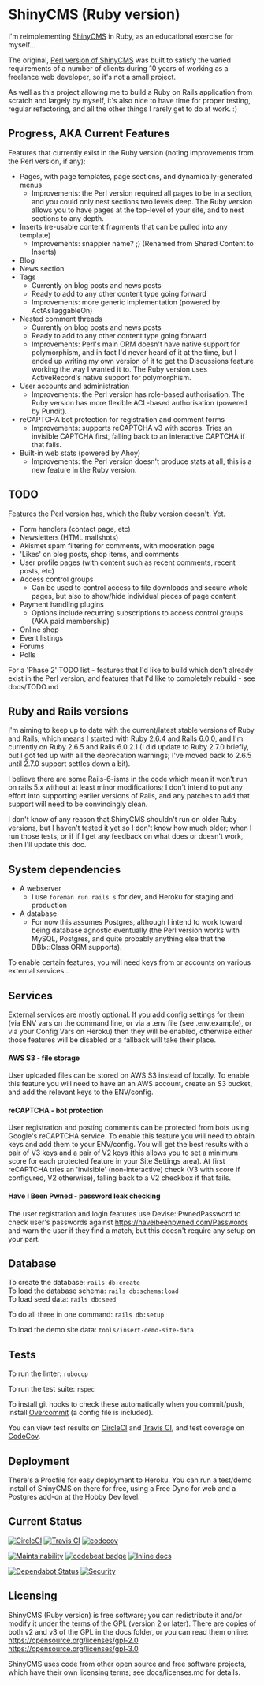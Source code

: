 # ShinyCMS (Ruby version)

I'm reimplementing [ShinyCMS](https://shinycms.org/) in Ruby, as an educational
exercise for myself...

The original, [Perl version of ShinyCMS](https://github.com/denny/ShinyCMS) was
built to satisfy the varied requirements of a number of clients during 10 years
of working as a freelance web developer, so it's not a small project.

As well as this project allowing me to build a Ruby on Rails application from
scratch and largely by myself, it's also nice to have time for proper testing,
regular refactoring, and all the other things I rarely get to do at work. :)


## Progress, AKA Current Features

Features that currently exist in the Ruby version (noting improvements from
the Perl version, if any):

* Pages, with page templates, page sections, and dynamically-generated menus
  * Improvements: the Perl version required all pages to be in a section, and
    you could only nest sections two levels deep. The Ruby version allows you
    to have pages at the top-level of your site, and to nest sections to any
    depth.
* Inserts (re-usable content fragments that can be pulled into any template)
  * Improvements: snappier name? ;) (Renamed from Shared Content to Inserts)
* Blog
* News section
* Tags
  * Currently on blog posts and news posts
  * Ready to add to any other content type going forward
  * Improvements: more generic implementation (powered by ActAsTaggableOn)
* Nested comment threads
  * Currently on blog posts and news posts
  * Ready to add to any other content type going forward
  * Improvements: Perl's main ORM doesn't have native support for polymorphism,
    and in fact I'd never heard of it at the time, but I ended up writing my own
    version of it to get the Discussions feature working the way I wanted it to.
    The Ruby version uses ActiveRecord's native support for polymorphism.
* User accounts and administration
  * Improvements: the Perl version has role-based authorisation. The Ruby
    version has more flexible ACL-based authorisation (powered by Pundit).
* reCAPTCHA bot protection for registration and comment forms
  * Improvements: supports reCAPTCHA v3 with scores. Tries an invisible
    CAPTCHA first, falling back to an interactive CAPTCHA if that fails.
* Built-in web stats (powered by Ahoy)
  * Improvements: the Perl version doesn't produce stats at all, this is a new
    feature in the Ruby version.


## TODO

Features the Perl version has, which the Ruby version doesn't. Yet.

* Form handlers (contact page, etc)
* Newsletters (HTML mailshots)
* Akismet spam filtering for comments, with moderation page
* 'Likes' on blog posts, shop items, and comments
* User profile pages (with content such as recent comments, recent posts, etc)
* Access control groups
  * Can be used to control access to file downloads and secure whole pages,
    but also to show/hide individual pieces of page content
* Payment handling plugins
  * Options include recurring subscriptions to access control groups (AKA paid membership)
* Online shop
* Event listings
* Forums
* Polls

For a 'Phase 2' TODO list - features that I'd like to build which don't already
exist in the Perl version, and features that I'd like to completely rebuild -
see docs/TODO.md


## Ruby and Rails versions

I'm aiming to keep up to date with the current/latest stable versions of Ruby
and Rails, which means I started with Ruby 2.6.4 and Rails 6.0.0, and I'm
currently on Ruby 2.6.5 and Rails 6.0.2.1 (I did update to Ruby 2.7.0 briefly,
but I got fed up with all the deprecation warnings; I've moved back to 2.6.5
until 2.7.0 support settles down a bit).

I believe there are some Rails-6-isms in the code which mean it won't run on
rails 5.x without at least minor modifications; I don't intend to put any effort
into supporting earlier versions of Rails, and any patches to add that support
will need to be convincingly clean.

I don't know of any reason that ShinyCMS shouldn't run on older Ruby versions,
but I haven't tested it yet so I don't know how much older; when I run those
tests, or if if I get any feedback on what does or doesn't work, then I'll
update this doc.


## System dependencies

* A webserver
  * I use `foreman run rails s` for dev, and Heroku for staging and production
* A database
  * For now this assumes Postgres, although I intend to work toward being
    database agnostic eventually (the Perl version works with MySQL, Postgres,
    and quite probably anything else that the DBIx::Class ORM supports).

To enable certain features, you will need keys from or accounts on various
external services...


## Services

External services are mostly optional. If you add config settings for them
(via ENV vars on the command line, or via a .env file (see .env.example),
or via your Config Vars on Heroku) then they will be enabled, otherwise
either those features will be disabled or a fallback will take their place.

#### AWS S3 - file storage

User uploaded files can be stored on AWS S3 instead of locally. To enable this
feature you will need to have an an AWS account, create an S3 bucket, and add
the relevant keys to the ENV/config.

#### reCAPTCHA - bot protection

User registration and posting comments can be protected from bots using Google's
reCAPTCHA service. To enable this feature you will need to obtain keys and add
them to your ENV/config. You will get the best results with a pair of V3 keys
and a pair of V2 keys (this allows you to set a minimum score for each protected
feature in your Site Settings area). At first reCAPTCHA tries an 'invisible'
(non-interactive) check (V3 with score if configured, V2 otherwise), falling
back to a V2 checkbox if that fails.

#### Have I Been Pwned - password leak checking

The user registration and login features use Devise::PwnedPassword to check
user's passwords against https://haveibeenpwned.com/Passwords and warn the
user if they find a match, but this doesn't require any setup on your part.


## Database

To create the database: `rails db:create`  
To load the database schema: `rails db:schema:load`  
To load seed data: `rails db:seed`

To do all three in one command: `rails db:setup`

To load the demo site data: `tools/insert-demo-site-data`


## Tests

To run the linter: `rubocop`

To run the test suite: `rspec`

To install git hooks to check these automatically when you commit/push, install
[Overcommit](https://github.com/sds/overcommit) (a config file is included).

You can view test results on
[CircleCI](https://circleci.com/gh/denny/ShinyCMS-ruby) and
[Travis CI](https://travis-ci.org/denny/ShinyCMS-ruby), and test coverage on
[CodeCov](https://codecov.io/gh/denny/ShinyCMS-ruby).


## Deployment

There's a Procfile for easy deployment to Heroku. You can run a test/demo
install of ShinyCMS on there for free, using a Free Dyno for web and a
Postgres add-on at the Hobby Dev level.


## Current Status

[![CircleCI](https://circleci.com/gh/denny/ShinyCMS-ruby.svg?style=svg&circle-token=5d3c249b624bd720b7481eb606893737ba65a0ce)](https://circleci.com/gh/denny/ShinyCMS-ruby)  [![Travis CI](https://travis-ci.org/denny/ShinyCMS-ruby.svg?branch=master)](https://travis-ci.org/denny/ShinyCMS-ruby)  [![codecov](https://codecov.io/gh/denny/ShinyCMS-ruby/branch/master/graph/badge.svg?token=Pm6x6VcQ81)](https://codecov.io/gh/denny/ShinyCMS-ruby)  

[![Maintainability](https://api.codeclimate.com/v1/badges/944f9f96599145fdea77/maintainability)](https://codeclimate.com/github/denny/ShinyCMS-ruby/maintainability)  [![codebeat badge](https://codebeat.co/badges/cbd8fc61-241a-4701-9716-d4264cb6d9d9)](https://codebeat.co/projects/github-com-denny-shinycms-ruby-master)  [![Inline docs](http://inch-ci.org/github/denny/ShinyCMS-ruby.svg?branch=master)](http://inch-ci.org/github/denny/ShinyCMS-ruby)

[![Dependabot Status](https://api.dependabot.com/badges/status?host=github&repo=denny/ShinyCMS-ruby)](https://dependabot.com)  [![Security](https://hakiri.io/github/denny/ShinyCMS-ruby/master.svg)](https://hakiri.io/github/denny/ShinyCMS-ruby/master)


## Licensing

ShinyCMS (Ruby version) is free software; you can redistribute it and/or modify
it under the terms of the GPL (version 2 or later). There are copies of both v2
and v3 of the GPL in the docs folder, or you can read them online:  
https://opensource.org/licenses/gpl-2.0  
https://opensource.org/licenses/gpl-3.0

ShinyCMS uses code from other open source and free software projects, which have
their own licensing terms; see docs/licenses.md for details.
